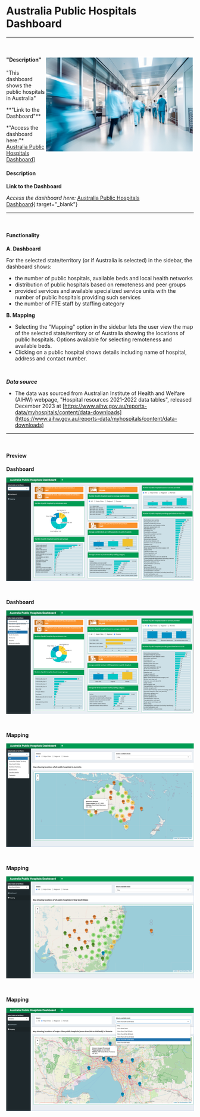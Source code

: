 # Australia Public Hospitals Dashboard

***
<br>

<div class = "clear-fix">
      <img src="assets/images/hospital_img.png" style="float:right;width:400px;"/>
      <h4> "Description" </h4>
      <p> "This dashboard shows the public hospitals in Australia"<br></p>
      <p> **"Link to the Dashboard"**<br></p>
      <p> *"Access the dashboard here:"* <a href= "https://mmg1217.shinyapps.io/Aus_public_hospitals/ {:target="_blank"}">Australia Public Hospitals Dashboard]</a></p>
      </div>

      
#### Description 


**Link to the Dashboard**

*Access the dashboard here:* [Australia Public Hospitals Dashboard](https://mmg1217.shinyapps.io/Aus_public_hospitals/){:target="_blank"}


***
<br>

#### Functionality

**A. Dashboard**

For the selected state/territory (or if Australia is selected) in the sidebar, the dashboard shows:

* the number of public hospitals, available beds and local health networks
* distribution of public hospitals based on remoteness and peer groups
* provided services and available specialized service units with the number of public hospitals providing such services
* the number of FTE staff by staffing category


**B. Mapping**

* Selecting the "Mapping" option in the sidebar lets the user view the map of the selected state/territory or of Australia showing the locations of public hospitals. Options available for selecting remoteness and available beds.
* Clicking on a public hospital shows details including name of hospital, address and contact number.

<br>


***Data source***

* The data was sourced from Australian Institute of Health and Welfare (AIHW) webpage, "Hospital resources 2021-2022 data tables", released December 2023 at [https://www.aihw.gov.au/reports-data/myhospitals/content/data-downloads](https://www.aihw.gov.au/reports-data/myhospitals/content/data-downloads)



***
<br>

#### Preview

**Dashboard**

![](images/Image_01_hospital.png)

<br>

**Dashboard**

![](images/Image_02_hospital.png)

<br>

**Mapping**

![](images/Image_03_hospital.png)

<br>

**Mapping**

![](images/Image_04_hospital.png)

<br>

**Mapping**

![](images/Image_05_hospital.png)

<br>
<br>
<br>